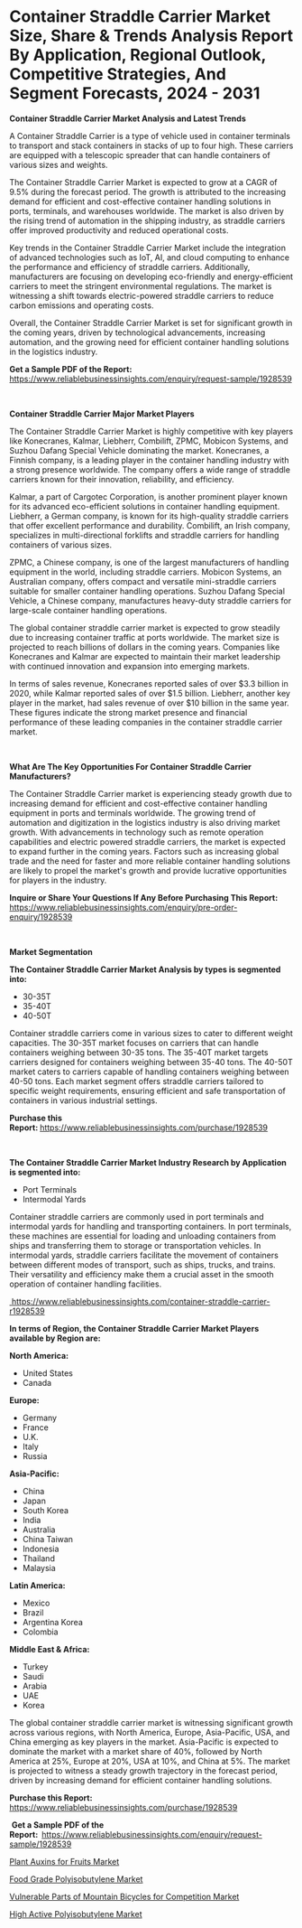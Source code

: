 <p><h1>Container Straddle Carrier Market Size, Share & Trends Analysis Report By Application, Regional Outlook, Competitive Strategies, And Segment Forecasts, 2024 - 2031</h1></p><p><strong>Container Straddle Carrier Market Analysis and Latest Trends</strong></p>
<p><p>A Container Straddle Carrier is a type of vehicle used in container terminals to transport and stack containers in stacks of up to four high. These carriers are equipped with a telescopic spreader that can handle containers of various sizes and weights.</p><p>The Container Straddle Carrier Market is expected to grow at a CAGR of 9.5% during the forecast period. The growth is attributed to the increasing demand for efficient and cost-effective container handling solutions in ports, terminals, and warehouses worldwide. The market is also driven by the rising trend of automation in the shipping industry, as straddle carriers offer improved productivity and reduced operational costs.</p><p>Key trends in the Container Straddle Carrier Market include the integration of advanced technologies such as IoT, AI, and cloud computing to enhance the performance and efficiency of straddle carriers. Additionally, manufacturers are focusing on developing eco-friendly and energy-efficient carriers to meet the stringent environmental regulations. The market is witnessing a shift towards electric-powered straddle carriers to reduce carbon emissions and operating costs.</p><p>Overall, the Container Straddle Carrier Market is set for significant growth in the coming years, driven by technological advancements, increasing automation, and the growing need for efficient container handling solutions in the logistics industry.</p></p>
<p><strong>Get a Sample PDF of the Report:&nbsp;</strong> <a href="https://www.reliablebusinessinsights.com/enquiry/request-sample/1928539">https://www.reliablebusinessinsights.com/enquiry/request-sample/1928539</a></p>
<p>&nbsp;</p>
<p><strong>Container Straddle Carrier Major Market Players</strong></p>
<p><p>The Container Straddle Carrier Market is highly competitive with key players like Konecranes, Kalmar, Liebherr, Combilift, ZPMC, Mobicon Systems, and Suzhou Dafang Special Vehicle dominating the market. Konecranes, a Finnish company, is a leading player in the container handling industry with a strong presence worldwide. The company offers a wide range of straddle carriers known for their innovation, reliability, and efficiency.</p><p>Kalmar, a part of Cargotec Corporation, is another prominent player known for its advanced eco-efficient solutions in container handling equipment. Liebherr, a German company, is known for its high-quality straddle carriers that offer excellent performance and durability. Combilift, an Irish company, specializes in multi-directional forklifts and straddle carriers for handling containers of various sizes.</p><p>ZPMC, a Chinese company, is one of the largest manufacturers of handling equipment in the world, including straddle carriers. Mobicon Systems, an Australian company, offers compact and versatile mini-straddle carriers suitable for smaller container handling operations. Suzhou Dafang Special Vehicle, a Chinese company, manufactures heavy-duty straddle carriers for large-scale container handling operations.</p><p>The global container straddle carrier market is expected to grow steadily due to increasing container traffic at ports worldwide. The market size is projected to reach billions of dollars in the coming years. Companies like Konecranes and Kalmar are expected to maintain their market leadership with continued innovation and expansion into emerging markets.</p><p>In terms of sales revenue, Konecranes reported sales of over $3.3 billion in 2020, while Kalmar reported sales of over $1.5 billion. Liebherr, another key player in the market, had sales revenue of over $10 billion in the same year. These figures indicate the strong market presence and financial performance of these leading companies in the container straddle carrier market.</p></p>
<p>&nbsp;</p>
<p><strong>What Are The Key Opportunities For Container Straddle Carrier Manufacturers?</strong></p>
<p><p>The Container Straddle Carrier market is experiencing steady growth due to increasing demand for efficient and cost-effective container handling equipment in ports and terminals worldwide. The growing trend of automation and digitization in the logistics industry is also driving market growth. With advancements in technology such as remote operation capabilities and electric powered straddle carriers, the market is expected to expand further in the coming years. Factors such as increasing global trade and the need for faster and more reliable container handling solutions are likely to propel the market's growth and provide lucrative opportunities for players in the industry.</p></p>
<p><strong>Inquire or Share Your Questions If Any Before Purchasing This Report:</strong> <a href="https://www.reliablebusinessinsights.com/enquiry/pre-order-enquiry/1928539">https://www.reliablebusinessinsights.com/enquiry/pre-order-enquiry/1928539</a></p>
<p>&nbsp;</p>
<p><strong>Market Segmentation</strong></p>
<p><strong>The Container Straddle Carrier Market Analysis by types is segmented into:</strong></p>
<p><ul><li>30-35T</li><li>35-40T</li><li>40-50T</li></ul></p>
<p><p>Container straddle carriers come in various sizes to cater to different weight capacities. The 30-35T market focuses on carriers that can handle containers weighing between 30-35 tons. The 35-40T market targets carriers designed for containers weighing between 35-40 tons. The 40-50T market caters to carriers capable of handling containers weighing between 40-50 tons. Each market segment offers straddle carriers tailored to specific weight requirements, ensuring efficient and safe transportation of containers in various industrial settings.</p></p>
<p><strong>Purchase this Report:&nbsp;</strong><a href="https://www.reliablebusinessinsights.com/purchase/1928539">https://www.reliablebusinessinsights.com/purchase/1928539</a></p>
<p>&nbsp;</p>
<p><strong>The Container Straddle Carrier Market Industry Research by Application is segmented into:</strong></p>
<p><ul><li>Port Terminals</li><li>Intermodal Yards</li></ul></p>
<p><p>Container straddle carriers are commonly used in port terminals and intermodal yards for handling and transporting containers. In port terminals, these machines are essential for loading and unloading containers from ships and transferring them to storage or transportation vehicles. In intermodal yards, straddle carriers facilitate the movement of containers between different modes of transport, such as ships, trucks, and trains. Their versatility and efficiency make them a crucial asset in the smooth operation of container handling facilities.</p></p>
<p><a href="https://www.reliablebusinessinsights.com/container-straddle-carrier-r1928539">&nbsp;https://www.reliablebusinessinsights.com/container-straddle-carrier-r1928539</a></p>
<p><strong>In terms of Region, the Container Straddle Carrier Market Players available by Region are:</strong></p>
<p>
    <p> <strong> North America: </strong>
        <ul>
            <li>United States</li>
            <li>Canada</li>
        </ul>
        </p> 
    <p> <strong> Europe: </strong>
        <ul>
            <li>Germany</li>
            <li>France</li>
            <li>U.K.</li>
            <li>Italy</li>
            <li>Russia</li>
        </ul>
        </p> 
    <p> <strong> Asia-Pacific: </strong>
        <ul>
            <li>China</li>
            <li>Japan</li>
            <li>South Korea</li>
            <li>India</li>
            <li>Australia</li>
            <li>China Taiwan</li>
            <li>Indonesia</li>
            <li>Thailand</li>
            <li>Malaysia</li>
        </ul>
        </p> 
    <p> <strong> Latin America: </strong>
        <ul>
            <li>Mexico</li>
            <li>Brazil</li>
            <li>Argentina Korea</li>
            <li>Colombia</li>
        </ul>
        </p> 
    <p> <strong> Middle East & Africa: </strong>
        <ul>
            <li>Turkey</li>
            <li>Saudi</li>
            <li>Arabia</li>
            <li>UAE</li>
            <li>Korea</li>
        </ul>
    </p>
    </p>
<p><p>The global container straddle carrier market is witnessing significant growth across various regions, with North America, Europe, Asia-Pacific, USA, and China emerging as key players in the market. Asia-Pacific is expected to dominate the market with a market share of 40%, followed by North America at 25%, Europe at 20%, USA at 10%, and China at 5%. The market is projected to witness a steady growth trajectory in the forecast period, driven by increasing demand for efficient container handling solutions.</p></p>
<p><strong>Purchase this Report: </strong><a href="https://www.reliablebusinessinsights.com/purchase/1928539">https://www.reliablebusinessinsights.com/purchase/1928539</a></p>
<p>&nbsp;<strong>Get a Sample PDF of the Report:&nbsp;&nbsp;</strong><a href="https://www.reliablebusinessinsights.com/enquiry/request-sample/1928539">https://www.reliablebusinessinsights.com/enquiry/request-sample/1928539</a></p>
<p><strong></strong></p>
<p><p><a href="https://github.com/evanppinks/Market-Research-Report-List-1/blob/main/plant-auxins-for-fruits-market.md">Plant Auxins for Fruits Market</a></p><p><a href="https://issuu.com/reportprime-2/docs/food-grade-polyisobutylene-market-size-2030.pptx">Food Grade Polyisobutylene Market</a></p><p><a href="https://github.com/tusomamen9/Market-Research-Report-List-1/blob/main/vulnerable-parts-of-mountain-bicycles-for-competition-market.md">Vulnerable Parts of Mountain Bicycles for Competition Market</a></p><p><a href="https://issuu.com/reportprime-2/docs/high-active-polyisobutylene-market-size-2030.pptx">High Active Polyisobutylene Market</a></p></p>